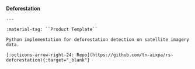 __Deforestation__

    ---

    :material-tag: ``Product Template``

    Python implementation for deforestation detection on satellite imagery data.

    [:octicons-arrow-right-24: Repo](https://github.com/tn-aixpa/rs-deforestation){:target="_blank"}